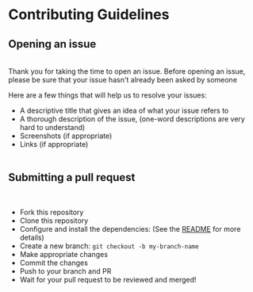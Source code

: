 # Contributing Guidelines

## Opening an issue

<br>
Thank you for taking the time to open an issue.
Before opening an issue, please be sure that your issue hasn't already been asked by someone

Here are a few things that will help us to resolve your issues:

- A descriptive title that gives an idea of what your issue refers to
- A thorough description of the issue, (one-word descriptions are very hard to understand)
- Screenshots (if appropriate)
- Links (if appropriate)
  <br><br>

## Submitting a pull request

<br>

- Fork this repository
- Clone this repository
- Configure and install the dependencies: (See the [README](README.md) for more details)
- Create a new branch: `git checkout -b my-branch-name`
- Make appropriate changes
- Commit the changes
- Push to your branch and PR
- Wait for your pull request to be reviewed and merged!